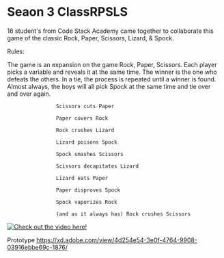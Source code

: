 # Seaon 3 ClassRPSLS
16 student's from Code Stack Academy came together to collaborate this game of the classic Rock, Paper, Scissors, Lizard, & Spock.

Rules:

The game is an expansion on the game Rock, Paper, Scissors. 
Each player picks a variable and reveals it at the same time. 
The winner is the one who defeats the others. 
In a tie, the process is repeated until a winner is found.
Almost always, the boys will all pick Spock at the same time and tie over and over again.

                    Scissors cuts Paper

                    Paper covers Rock

                    Rock crushes Lizard

                    Lizard poisons Spock

                    Spock smashes Scissors

                    Scissors decapitates Lizard

                    Lizard eats Paper

                    Paper disproves Spock

                    Spock vaporizes Rock

                    (and as it always has) Rock crushes Scissors
                   
   [![Check out the video here!](https://i.ytimg.com/vi/Kov2G0GouBw/hqdefault.jpg)](http://www.youtube.com/watch?v=Kov2G0GouBw)



Prototype
https://xd.adobe.com/view/4d254e54-3e0f-4764-9908-03916ebbe69c-1876/
